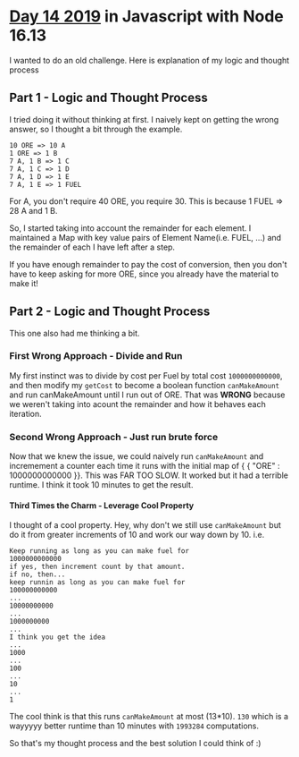 # [Day 14 2019](https://adventofcode.com/2019/day/14) in Javascript with Node 16.13 

I wanted to do an old challenge. Here is explanation of my logic and thought process

## Part 1 - Logic and Thought Process

I tried doing it without thinking at first. I naively kept on getting the wrong answer, so I thought a bit through the example. 

```
10 ORE => 10 A
1 ORE => 1 B
7 A, 1 B => 1 C
7 A, 1 C => 1 D
7 A, 1 D => 1 E
7 A, 1 E => 1 FUEL
```

For A, you don't require 40 ORE, you require 30. This is because 1 FUEL => 28 A and 1 B.

So, I started taking into account the remainder for each element. I maintained a Map with key value pairs of Element Name(i.e. FUEL, ...) and the remainder of each I have left after a step.

If you have enough remainder to pay the cost of conversion, then you don't have to keep asking for more ORE, since you already have the material to make it!

## Part 2 - Logic and Thought Process

This one also had me thinking a bit.

### First Wrong Approach - Divide and Run

My first instinct was to divide by cost per Fuel by total cost `1000000000000`, and then modify my `getCost` to become a boolean function `canMakeAmount` and run canMakeAmount until I run out of ORE. That was **WRONG** because we weren't taking into acount the remainder and how it behaves each iteration.

### Second Wrong Approach - Just run brute force

Now that we knew the issue, we could naively run `canMakeAmount` and incremement a counter each time it runs with the initial map of { { "ORE" : 1000000000000 }}. This was FAR TOO SLOW. It worked but it had a terrible runtime. I think it took 10 minutes to get the result.

#### Third Times the Charm - Leverage Cool Property

I thought of a cool property. Hey, why don't we still use `canMakeAmount` but do it from greater increments of 10 and work our way down by 10. i.e. 
```
Keep running as long as you can make fuel for 
1000000000000
if yes, then increment count by that amount.
if no, then...
keep runnin as long as you can make fuel for
100000000000
...
10000000000
...
1000000000
...
I think you get the idea
...
1000
...
100
...
10
...
1
```

The cool think is that this runs `canMakeAmount` at most (13*10). `130` which is a wayyyyy better runtime than 10 minutes with `1993284` computations.

So that's my thought process and the best solution I could think of :) 